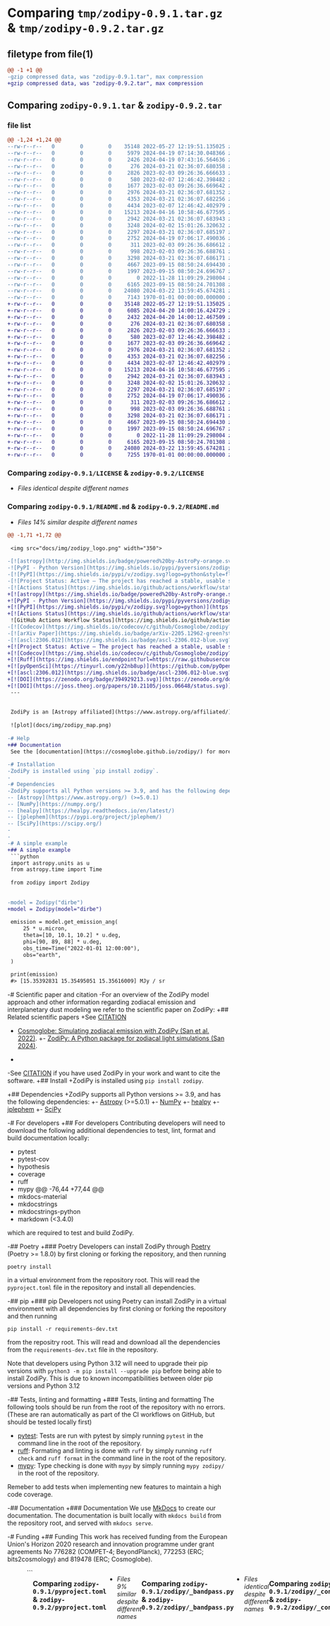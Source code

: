 # Comparing `tmp/zodipy-0.9.1.tar.gz` & `tmp/zodipy-0.9.2.tar.gz`

## filetype from file(1)

```diff
@@ -1 +1 @@
-gzip compressed data, was "zodipy-0.9.1.tar", max compression
+gzip compressed data, was "zodipy-0.9.2.tar", max compression
```

## Comparing `zodipy-0.9.1.tar` & `zodipy-0.9.2.tar`

### file list

```diff
@@ -1,24 +1,24 @@
--rw-r--r--   0        0        0    35148 2022-05-27 12:19:51.135025 zodipy-0.9.1/LICENSE
--rw-r--r--   0        0        0     5979 2024-04-19 07:14:30.048366 zodipy-0.9.1/README.md
--rw-r--r--   0        0        0     2426 2024-04-19 07:43:16.564636 zodipy-0.9.1/pyproject.toml
--rw-r--r--   0        0        0      276 2024-03-21 02:36:07.680358 zodipy-0.9.1/zodipy/__init__.py
--rw-r--r--   0        0        0     2826 2023-02-03 09:26:36.666633 zodipy-0.9.1/zodipy/_bandpass.py
--rw-r--r--   0        0        0      580 2023-02-07 12:46:42.398482 zodipy-0.9.1/zodipy/_constants.py
--rw-r--r--   0        0        0     1677 2023-02-03 09:26:36.669642 zodipy-0.9.1/zodipy/_contour.py
--rw-r--r--   0        0        0     2976 2024-03-21 02:36:07.681352 zodipy-0.9.1/zodipy/_emission.py
--rw-r--r--   0        0        0     4353 2024-03-21 02:36:07.682256 zodipy-0.9.1/zodipy/_interpolate_source.py
--rw-r--r--   0        0        0     4434 2023-02-07 12:46:42.402979 zodipy-0.9.1/zodipy/_ipd_comps.py
--rw-r--r--   0        0        0    15213 2024-04-16 10:58:46.677595 zodipy-0.9.1/zodipy/_ipd_dens_funcs.py
--rw-r--r--   0        0        0     2942 2024-03-21 02:36:07.683943 zodipy-0.9.1/zodipy/_ipd_model.py
--rw-r--r--   0        0        0     3248 2024-02-02 15:01:26.320632 zodipy-0.9.1/zodipy/_line_of_sight.py
--rw-r--r--   0        0        0     2297 2024-03-21 02:36:07.685197 zodipy-0.9.1/zodipy/_sky_coords.py
--rw-r--r--   0        0        0     2752 2024-04-19 07:06:17.490036 zodipy-0.9.1/zodipy/_source_funcs.py
--rw-r--r--   0        0        0      311 2023-02-03 09:26:36.686612 zodipy-0.9.1/zodipy/_types.py
--rw-r--r--   0        0        0      998 2023-02-03 09:26:36.688761 zodipy-0.9.1/zodipy/_unit_vectors.py
--rw-r--r--   0        0        0     3298 2024-03-21 02:36:07.686171 zodipy-0.9.1/zodipy/_validators.py
--rw-r--r--   0        0        0     4667 2023-09-15 08:50:24.694430 zodipy-0.9.1/zodipy/comps.py
--rw-r--r--   0        0        0     1997 2023-09-15 08:50:24.696767 zodipy-0.9.1/zodipy/model_registry.py
--rw-r--r--   0        0        0        0 2022-11-28 11:09:29.298004 zodipy-0.9.1/zodipy/py.typed
--rw-r--r--   0        0        0     6165 2023-09-15 08:50:24.701308 zodipy-0.9.1/zodipy/source_params.py
--rw-r--r--   0        0        0    24080 2024-03-22 13:59:45.674281 zodipy-0.9.1/zodipy/zodipy.py
--rw-r--r--   0        0        0     7143 1970-01-01 00:00:00.000000 zodipy-0.9.1/PKG-INFO
+-rw-r--r--   0        0        0    35148 2022-05-27 12:19:51.135025 zodipy-0.9.2/LICENSE
+-rw-r--r--   0        0        0     6085 2024-04-20 14:00:16.424729 zodipy-0.9.2/README.md
+-rw-r--r--   0        0        0     2432 2024-04-20 14:00:12.467509 zodipy-0.9.2/pyproject.toml
+-rw-r--r--   0        0        0      276 2024-03-21 02:36:07.680358 zodipy-0.9.2/zodipy/__init__.py
+-rw-r--r--   0        0        0     2826 2023-02-03 09:26:36.666633 zodipy-0.9.2/zodipy/_bandpass.py
+-rw-r--r--   0        0        0      580 2023-02-07 12:46:42.398482 zodipy-0.9.2/zodipy/_constants.py
+-rw-r--r--   0        0        0     1677 2023-02-03 09:26:36.669642 zodipy-0.9.2/zodipy/_contour.py
+-rw-r--r--   0        0        0     2976 2024-03-21 02:36:07.681352 zodipy-0.9.2/zodipy/_emission.py
+-rw-r--r--   0        0        0     4353 2024-03-21 02:36:07.682256 zodipy-0.9.2/zodipy/_interpolate_source.py
+-rw-r--r--   0        0        0     4434 2023-02-07 12:46:42.402979 zodipy-0.9.2/zodipy/_ipd_comps.py
+-rw-r--r--   0        0        0    15213 2024-04-16 10:58:46.677595 zodipy-0.9.2/zodipy/_ipd_dens_funcs.py
+-rw-r--r--   0        0        0     2942 2024-03-21 02:36:07.683943 zodipy-0.9.2/zodipy/_ipd_model.py
+-rw-r--r--   0        0        0     3248 2024-02-02 15:01:26.320632 zodipy-0.9.2/zodipy/_line_of_sight.py
+-rw-r--r--   0        0        0     2297 2024-03-21 02:36:07.685197 zodipy-0.9.2/zodipy/_sky_coords.py
+-rw-r--r--   0        0        0     2752 2024-04-19 07:06:17.490036 zodipy-0.9.2/zodipy/_source_funcs.py
+-rw-r--r--   0        0        0      311 2023-02-03 09:26:36.686612 zodipy-0.9.2/zodipy/_types.py
+-rw-r--r--   0        0        0      998 2023-02-03 09:26:36.688761 zodipy-0.9.2/zodipy/_unit_vectors.py
+-rw-r--r--   0        0        0     3298 2024-03-21 02:36:07.686171 zodipy-0.9.2/zodipy/_validators.py
+-rw-r--r--   0        0        0     4667 2023-09-15 08:50:24.694430 zodipy-0.9.2/zodipy/comps.py
+-rw-r--r--   0        0        0     1997 2023-09-15 08:50:24.696767 zodipy-0.9.2/zodipy/model_registry.py
+-rw-r--r--   0        0        0        0 2022-11-28 11:09:29.298004 zodipy-0.9.2/zodipy/py.typed
+-rw-r--r--   0        0        0     6165 2023-09-15 08:50:24.701308 zodipy-0.9.2/zodipy/source_params.py
+-rw-r--r--   0        0        0    24080 2024-03-22 13:59:45.674281 zodipy-0.9.2/zodipy/zodipy.py
+-rw-r--r--   0        0        0     7255 1970-01-01 00:00:00.000000 zodipy-0.9.2/PKG-INFO
```

### Comparing `zodipy-0.9.1/LICENSE` & `zodipy-0.9.2/LICENSE`

 * *Files identical despite different names*

### Comparing `zodipy-0.9.1/README.md` & `zodipy-0.9.2/README.md`

 * *Files 14% similar despite different names*

```diff
@@ -1,71 +1,72 @@
 
 <img src="docs/img/zodipy_logo.png" width="350">
 
-[![astropy](http://img.shields.io/badge/powered%20by-AstroPy-orange.svg?style=flat-square)](http://www.astropy.org/)
-![PyPI - Python Version](https://img.shields.io/pypi/pyversions/zodipy?style=flat-square)
-[![PyPI](https://img.shields.io/pypi/v/zodipy.svg?logo=python&style=flat-square)](https://pypi.org/project/zodipy)
-[![Project Status: Active – The project has reached a stable, usable state and is being actively developed.](https://img.shields.io/badge/repo_status-Active-success?style=flat-square)](https://www.repostatus.org/#active)
-[![Actions Status](https://img.shields.io/github/actions/workflow/status/Cosmoglobe/Zodipy/tests.yml?branch=main&logo=github&style=flat-square)](https://github.com/Cosmoglobe/Zodipy/actions)
+[![astropy](https://img.shields.io/badge/powered%20by-AstroPy-orange.svg)](http://www.astropy.org/)
+![PyPI - Python Version](https://img.shields.io/pypi/pyversions/zodipy)
+[![PyPI](https://img.shields.io/pypi/v/zodipy.svg?logo=python)](https://pypi.org/project/zodipy)
+[![Actions Status](https://img.shields.io/github/actions/workflow/status/Cosmoglobe/Zodipy/tests.yml?branch=main&logo=github)](https://github.com/Cosmoglobe/Zodipy/actions)
 ![GitHub Actions Workflow Status](https://img.shields.io/github/actions/workflow/status/Cosmoglobe/zodipy/mkdocs-deploy.yml?branch=main&style=flat-square&logo=github&label=docs)
-[![Codecov](https://img.shields.io/codecov/c/github/Cosmoglobe/zodipy?token=VZP9L79EUJ&style=flat-square&logo=codecov)](https://app.codecov.io/gh/Cosmoglobe/zodipy)
-[![arXiv Paper](https://img.shields.io/badge/arXiv-2205.12962-green?style=flat-square&logo=arxiv)](https://arxiv.org/abs/2205.12962)
-[![ascl:2306.012](https://img.shields.io/badge/ascl-2306.012-blue.svg?colorB=262255&style=flat-square)](https://ascl.net/2306.012)
+[![Project Status: Active – The project has reached a stable, usable state and is being actively developed.](https://img.shields.io/badge/repo_status-Active-success)](https://www.repostatus.org/#active)
+[![Codecov](https://img.shields.io/codecov/c/github/Cosmoglobe/zodipy?token=VZP9L79EUJ&logo=codecov)](https://app.codecov.io/gh/Cosmoglobe/zodipy)
+[![Ruff](https://img.shields.io/endpoint?url=https://raw.githubusercontent.com/astral-sh/ruff/main/assets/badge/v2.json)](https://github.com/astral-sh/ruff)
+[![pyOpenSci](https://tinyurl.com/y22nb8up)](https://github.com/pyOpenSci/software-review/issues/161)
+[![ascl:2306.012](https://img.shields.io/badge/ascl-2306.012-blue.svg?colorB=262255)](https://ascl.net/2306.012)
+[![DOI](https://zenodo.org/badge/394929213.svg)](https://zenodo.org/doi/10.5281/zenodo.10999611)
+[![DOI](https://joss.theoj.org/papers/10.21105/joss.06648/status.svg)](https://doi.org/10.21105/joss.06648)
 ---
 
 
 ZodiPy is an [Astropy affiliated](https://www.astropy.org/affiliated/) package for simulating zodiacal light in intensity for arbitrary Solar system observers.
 
 ![plot](docs/img/zodipy_map.png)
 
-# Help
+## Documentation
 See the [documentation](https://cosmoglobe.github.io/zodipy/) for more information and examples on how to use ZodiPy for different applications.
 
-# Installation
-ZodiPy is installed using `pip install zodipy`.
-
-# Dependencies
-ZodiPy supports all Python versions >= 3.9, and has the following dependencies:
-- [Astropy](https://www.astropy.org/) (>=5.0.1)
-- [NumPy](https://numpy.org/)
-- [healpy](https://healpy.readthedocs.io/en/latest/)
-- [jplephem](https://pypi.org/project/jplephem/)
-- [SciPy](https://scipy.org/)
-
-
-# A simple example
+## A simple example
 ```python
 import astropy.units as u
 from astropy.time import Time
 
 from zodipy import Zodipy
 
 
-model = Zodipy("dirbe")
+model = Zodipy(model="dirbe")
 
 emission = model.get_emission_ang(
     25 * u.micron,
     theta=[10, 10.1, 10.2] * u.deg,
     phi=[90, 89, 88] * u.deg,
     obs_time=Time("2022-01-01 12:00:00"),
     obs="earth",
 )
 
 print(emission)
 #> [15.35392831 15.35495051 15.35616009] MJy / sr
 ```
 
-# Scientific paper and citation
-For an overview of the ZodiPy model approach and other information regarding zodiacal emission and interplanetary dust modeling we refer to the scientific paper on ZodiPy:
+## Related scientific papers
+See [CITATION](https://github.com/Cosmoglobe/zodipy/blob/dev/CITATION.bib)
 - [Cosmoglobe: Simulating zodiacal emission with ZodiPy (San et al. 2022)](https://arxiv.org/abs/2205.12962). 
+- [ZodiPy: A Python package for zodiacal light simulations (San 2024)](https://joss.theoj.org/papers/10.21105/joss.06648#). 
+
 
-See [CITATION](https://github.com/Cosmoglobe/zodipy/blob/dev/CITATION.bib) if you have used ZodiPy in your work and want to cite the software.
+## Install
+ZodiPy is installed using `pip install zodipy`.
 
+## Dependencies
+ZodiPy supports all Python versions >= 3.9, and has the following dependencies:
+- [Astropy](https://www.astropy.org/) (>=5.0.1)
+- [NumPy](https://numpy.org/)
+- [healpy](https://healpy.readthedocs.io/en/latest/)
+- [jplephem](https://pypi.org/project/jplephem/)
+- [SciPy](https://scipy.org/)
 
-# For developers
+## For developers
 Contributing developers will need to download the following additional dependencies to test, lint, format and build documentation locally:
 - pytest
 - pytest-cov
 - hypothesis
 - coverage
 - ruff
 - mypy
@@ -76,44 +77,44 @@
 - mkdocs-material
 - mkdocstrings
 - mkdocstrings-python
 - markdown (<3.4.0)
 
 which are required to test and build ZodiPy.
 
-## Poetry
+### Poetry
 Developers can install ZodiPy through [Poetry](https://python-poetry.org/) (Poetry >= 1.8.0) by first cloning or forking the repository, and then running 
 ```
 poetry install
 ```
 in a virtual environment from the repository root. This will read the `pyproject.toml` file in the repository and install all dependencies. 
 
-## pip
+### pip
 Developers not using Poetry can install ZodiPy in a virtual environment with all dependencies by first cloning or forking the repository and then running 
 ```
 pip install -r requirements-dev.txt
 ```
 from the repositry root. This will read and download all the dependencies from the `requirements-dev.txt` file in the repository. 
 
 Note that developers using Python 3.12 will need to upgrade their pip versions with `python3 -m pip install --upgrade pip` before being able to install ZodiPy. This is due to known incompatibilities between older pip versions and Python 3.12
 
-## Tests, linting and formatting
+### Tests, linting and formatting
 The following tools should be run from the root of the repository with no errors. (These are ran automatically as part of the CI workflows on GitHub, but should be tested locally first)
 
 - [pytest](https://docs.pytest.org/en/8.0.x/): Tests are run with pytest by simply running `pytest` in the command line in the root of the repository. 
 - [ruff](https://github.com/astral-sh/ruff): Formating and linting is done with `ruff` by simply running `ruff check` and `ruff format` in the command line in the root of the repository. 
 - [mypy](https://mypy-lang.org/): Type checking is done with `mypy` by simply running `mypy zodipy/` in the root of the repository.
 
 Remeber to add tests when implementing new features to maintain a high code coverage.
 
-## Documentation
+### Documentation
 We use [MkDocs](https://www.mkdocs.org/) to create our documentation. The documentation is built locally with `mkdocs build` from the repository root, and served with `mkdocs serve`.
 
 
-# Funding
+## Funding
 This work has received funding from the European Union's Horizon 2020 research and innovation programme under grant agreements No 776282 (COMPET-4; BeyondPlanck), 772253 (ERC; bits2cosmology) and 819478 (ERC; Cosmoglobe).
 
 
 <div style="display: flex; flex-direction: row; justify-content: space-evenly">
     <img style="width: 49%; height: auto; max-width: 500px; align-self: center" src="https://user-images.githubusercontent.com/28634670/170697040-d5ec2935-29d0-4847-8999-9bc4eaa59e56.jpeg"> 
     &nbsp; 
     <img style="width: 49%; height: auto; max-width: 500px; align-self: center" src="https://user-images.githubusercontent.com/28634670/170697140-b010aa69-9f9a-44c0-b702-8a05ec0b6d3e.jpeg">
```

### Comparing `zodipy-0.9.1/pyproject.toml` & `zodipy-0.9.2/pyproject.toml`

 * *Files 9% similar despite different names*

```diff
@@ -1,11 +1,11 @@
 [tool.poetry]
 name = "zodipy"
-version = "0.9.1"
-description = "Software for simulating zodiacal emission"
+version = "0.9.2"
+description = "A Python package for zodiacal light simulations"
 authors = ["Metin San <metinisan@gmail.com>"]
 readme = "README.md"
 license = "GPL-3.0-or-later"
 classifiers = [
     "Intended Audience :: Science/Research",
     "Operating System :: OS Independent",
     "Programming Language :: Python :: 3",
```

### Comparing `zodipy-0.9.1/zodipy/_bandpass.py` & `zodipy-0.9.2/zodipy/_bandpass.py`

 * *Files identical despite different names*

### Comparing `zodipy-0.9.1/zodipy/_constants.py` & `zodipy-0.9.2/zodipy/_constants.py`

 * *Files identical despite different names*

### Comparing `zodipy-0.9.1/zodipy/_contour.py` & `zodipy-0.9.2/zodipy/_contour.py`

 * *Files identical despite different names*

### Comparing `zodipy-0.9.1/zodipy/_emission.py` & `zodipy-0.9.2/zodipy/_emission.py`

 * *Files identical despite different names*

### Comparing `zodipy-0.9.1/zodipy/_interpolate_source.py` & `zodipy-0.9.2/zodipy/_interpolate_source.py`

 * *Files identical despite different names*

### Comparing `zodipy-0.9.1/zodipy/_ipd_comps.py` & `zodipy-0.9.2/zodipy/_ipd_comps.py`

 * *Files identical despite different names*

### Comparing `zodipy-0.9.1/zodipy/_ipd_dens_funcs.py` & `zodipy-0.9.2/zodipy/_ipd_dens_funcs.py`

 * *Files identical despite different names*

### Comparing `zodipy-0.9.1/zodipy/_ipd_model.py` & `zodipy-0.9.2/zodipy/_ipd_model.py`

 * *Files identical despite different names*

### Comparing `zodipy-0.9.1/zodipy/_line_of_sight.py` & `zodipy-0.9.2/zodipy/_line_of_sight.py`

 * *Files identical despite different names*

### Comparing `zodipy-0.9.1/zodipy/_sky_coords.py` & `zodipy-0.9.2/zodipy/_sky_coords.py`

 * *Files identical despite different names*

### Comparing `zodipy-0.9.1/zodipy/_source_funcs.py` & `zodipy-0.9.2/zodipy/_source_funcs.py`

 * *Files identical despite different names*

### Comparing `zodipy-0.9.1/zodipy/_unit_vectors.py` & `zodipy-0.9.2/zodipy/_unit_vectors.py`

 * *Files identical despite different names*

### Comparing `zodipy-0.9.1/zodipy/_validators.py` & `zodipy-0.9.2/zodipy/_validators.py`

 * *Files identical despite different names*

### Comparing `zodipy-0.9.1/zodipy/comps.py` & `zodipy-0.9.2/zodipy/comps.py`

 * *Files identical despite different names*

### Comparing `zodipy-0.9.1/zodipy/model_registry.py` & `zodipy-0.9.2/zodipy/model_registry.py`

 * *Files identical despite different names*

### Comparing `zodipy-0.9.1/zodipy/source_params.py` & `zodipy-0.9.2/zodipy/source_params.py`

 * *Files identical despite different names*

### Comparing `zodipy-0.9.1/zodipy/zodipy.py` & `zodipy-0.9.2/zodipy/zodipy.py`

 * *Files identical despite different names*

### Comparing `zodipy-0.9.1/PKG-INFO` & `zodipy-0.9.2/PKG-INFO`

 * *Files 10% similar despite different names*

```diff
@@ -1,11 +1,11 @@
 Metadata-Version: 2.1
 Name: zodipy
-Version: 0.9.1
-Summary: Software for simulating zodiacal emission
+Version: 0.9.2
+Summary: A Python package for zodiacal light simulations
 License: GPL-3.0-or-later
 Keywords: astronomy,astrophysics,cosmology,space,science
 Author: Metin San
 Author-email: metinisan@gmail.com
 Requires-Python: >=3.9
 Classifier: Intended Audience :: Science/Research
 Classifier: License :: OSI Approved :: GNU General Public License v3 or later (GPLv3+)
@@ -25,75 +25,76 @@
 Project-URL: documentation, https://cosmoglobe.github.io/zodipy/
 Project-URL: repository, https://github.com/cosmoglobe/zodipy
 Description-Content-Type: text/markdown
 
 
 <img src="docs/img/zodipy_logo.png" width="350">
 
-[![astropy](http://img.shields.io/badge/powered%20by-AstroPy-orange.svg?style=flat-square)](http://www.astropy.org/)
-![PyPI - Python Version](https://img.shields.io/pypi/pyversions/zodipy?style=flat-square)
-[![PyPI](https://img.shields.io/pypi/v/zodipy.svg?logo=python&style=flat-square)](https://pypi.org/project/zodipy)
-[![Project Status: Active – The project has reached a stable, usable state and is being actively developed.](https://img.shields.io/badge/repo_status-Active-success?style=flat-square)](https://www.repostatus.org/#active)
-[![Actions Status](https://img.shields.io/github/actions/workflow/status/Cosmoglobe/Zodipy/tests.yml?branch=main&logo=github&style=flat-square)](https://github.com/Cosmoglobe/Zodipy/actions)
+[![astropy](https://img.shields.io/badge/powered%20by-AstroPy-orange.svg)](http://www.astropy.org/)
+![PyPI - Python Version](https://img.shields.io/pypi/pyversions/zodipy)
+[![PyPI](https://img.shields.io/pypi/v/zodipy.svg?logo=python)](https://pypi.org/project/zodipy)
+[![Actions Status](https://img.shields.io/github/actions/workflow/status/Cosmoglobe/Zodipy/tests.yml?branch=main&logo=github)](https://github.com/Cosmoglobe/Zodipy/actions)
 ![GitHub Actions Workflow Status](https://img.shields.io/github/actions/workflow/status/Cosmoglobe/zodipy/mkdocs-deploy.yml?branch=main&style=flat-square&logo=github&label=docs)
-[![Codecov](https://img.shields.io/codecov/c/github/Cosmoglobe/zodipy?token=VZP9L79EUJ&style=flat-square&logo=codecov)](https://app.codecov.io/gh/Cosmoglobe/zodipy)
-[![arXiv Paper](https://img.shields.io/badge/arXiv-2205.12962-green?style=flat-square&logo=arxiv)](https://arxiv.org/abs/2205.12962)
-[![ascl:2306.012](https://img.shields.io/badge/ascl-2306.012-blue.svg?colorB=262255&style=flat-square)](https://ascl.net/2306.012)
+[![Project Status: Active – The project has reached a stable, usable state and is being actively developed.](https://img.shields.io/badge/repo_status-Active-success)](https://www.repostatus.org/#active)
+[![Codecov](https://img.shields.io/codecov/c/github/Cosmoglobe/zodipy?token=VZP9L79EUJ&logo=codecov)](https://app.codecov.io/gh/Cosmoglobe/zodipy)
+[![Ruff](https://img.shields.io/endpoint?url=https://raw.githubusercontent.com/astral-sh/ruff/main/assets/badge/v2.json)](https://github.com/astral-sh/ruff)
+[![pyOpenSci](https://tinyurl.com/y22nb8up)](https://github.com/pyOpenSci/software-review/issues/161)
+[![ascl:2306.012](https://img.shields.io/badge/ascl-2306.012-blue.svg?colorB=262255)](https://ascl.net/2306.012)
+[![DOI](https://zenodo.org/badge/394929213.svg)](https://zenodo.org/doi/10.5281/zenodo.10999611)
+[![DOI](https://joss.theoj.org/papers/10.21105/joss.06648/status.svg)](https://doi.org/10.21105/joss.06648)
 ---
 
 
 ZodiPy is an [Astropy affiliated](https://www.astropy.org/affiliated/) package for simulating zodiacal light in intensity for arbitrary Solar system observers.
 
 ![plot](docs/img/zodipy_map.png)
 
-# Help
+## Documentation
 See the [documentation](https://cosmoglobe.github.io/zodipy/) for more information and examples on how to use ZodiPy for different applications.
 
-# Installation
-ZodiPy is installed using `pip install zodipy`.
-
-# Dependencies
-ZodiPy supports all Python versions >= 3.9, and has the following dependencies:
-- [Astropy](https://www.astropy.org/) (>=5.0.1)
-- [NumPy](https://numpy.org/)
-- [healpy](https://healpy.readthedocs.io/en/latest/)
-- [jplephem](https://pypi.org/project/jplephem/)
-- [SciPy](https://scipy.org/)
-
-
-# A simple example
+## A simple example
 ```python
 import astropy.units as u
 from astropy.time import Time
 
 from zodipy import Zodipy
 
 
-model = Zodipy("dirbe")
+model = Zodipy(model="dirbe")
 
 emission = model.get_emission_ang(
     25 * u.micron,
     theta=[10, 10.1, 10.2] * u.deg,
     phi=[90, 89, 88] * u.deg,
     obs_time=Time("2022-01-01 12:00:00"),
     obs="earth",
 )
 
 print(emission)
 #> [15.35392831 15.35495051 15.35616009] MJy / sr
 ```
 
-# Scientific paper and citation
-For an overview of the ZodiPy model approach and other information regarding zodiacal emission and interplanetary dust modeling we refer to the scientific paper on ZodiPy:
+## Related scientific papers
+See [CITATION](https://github.com/Cosmoglobe/zodipy/blob/dev/CITATION.bib)
 - [Cosmoglobe: Simulating zodiacal emission with ZodiPy (San et al. 2022)](https://arxiv.org/abs/2205.12962). 
+- [ZodiPy: A Python package for zodiacal light simulations (San 2024)](https://joss.theoj.org/papers/10.21105/joss.06648#). 
+
 
-See [CITATION](https://github.com/Cosmoglobe/zodipy/blob/dev/CITATION.bib) if you have used ZodiPy in your work and want to cite the software.
+## Install
+ZodiPy is installed using `pip install zodipy`.
 
+## Dependencies
+ZodiPy supports all Python versions >= 3.9, and has the following dependencies:
+- [Astropy](https://www.astropy.org/) (>=5.0.1)
+- [NumPy](https://numpy.org/)
+- [healpy](https://healpy.readthedocs.io/en/latest/)
+- [jplephem](https://pypi.org/project/jplephem/)
+- [SciPy](https://scipy.org/)
 
-# For developers
+## For developers
 Contributing developers will need to download the following additional dependencies to test, lint, format and build documentation locally:
 - pytest
 - pytest-cov
 - hypothesis
 - coverage
 - ruff
 - mypy
@@ -104,44 +105,44 @@
 - mkdocs-material
 - mkdocstrings
 - mkdocstrings-python
 - markdown (<3.4.0)
 
 which are required to test and build ZodiPy.
 
-## Poetry
+### Poetry
 Developers can install ZodiPy through [Poetry](https://python-poetry.org/) (Poetry >= 1.8.0) by first cloning or forking the repository, and then running 
 ```
 poetry install
 ```
 in a virtual environment from the repository root. This will read the `pyproject.toml` file in the repository and install all dependencies. 
 
-## pip
+### pip
 Developers not using Poetry can install ZodiPy in a virtual environment with all dependencies by first cloning or forking the repository and then running 
 ```
 pip install -r requirements-dev.txt
 ```
 from the repositry root. This will read and download all the dependencies from the `requirements-dev.txt` file in the repository. 
 
 Note that developers using Python 3.12 will need to upgrade their pip versions with `python3 -m pip install --upgrade pip` before being able to install ZodiPy. This is due to known incompatibilities between older pip versions and Python 3.12
 
-## Tests, linting and formatting
+### Tests, linting and formatting
 The following tools should be run from the root of the repository with no errors. (These are ran automatically as part of the CI workflows on GitHub, but should be tested locally first)
 
 - [pytest](https://docs.pytest.org/en/8.0.x/): Tests are run with pytest by simply running `pytest` in the command line in the root of the repository. 
 - [ruff](https://github.com/astral-sh/ruff): Formating and linting is done with `ruff` by simply running `ruff check` and `ruff format` in the command line in the root of the repository. 
 - [mypy](https://mypy-lang.org/): Type checking is done with `mypy` by simply running `mypy zodipy/` in the root of the repository.
 
 Remeber to add tests when implementing new features to maintain a high code coverage.
 
-## Documentation
+### Documentation
 We use [MkDocs](https://www.mkdocs.org/) to create our documentation. The documentation is built locally with `mkdocs build` from the repository root, and served with `mkdocs serve`.
 
 
-# Funding
+## Funding
 This work has received funding from the European Union's Horizon 2020 research and innovation programme under grant agreements No 776282 (COMPET-4; BeyondPlanck), 772253 (ERC; bits2cosmology) and 819478 (ERC; Cosmoglobe).
 
 
 <div style="display: flex; flex-direction: row; justify-content: space-evenly">
     <img style="width: 49%; height: auto; max-width: 500px; align-self: center" src="https://user-images.githubusercontent.com/28634670/170697040-d5ec2935-29d0-4847-8999-9bc4eaa59e56.jpeg"> 
     &nbsp; 
     <img style="width: 49%; height: auto; max-width: 500px; align-self: center" src="https://user-images.githubusercontent.com/28634670/170697140-b010aa69-9f9a-44c0-b702-8a05ec0b6d3e.jpeg">
```

